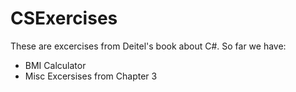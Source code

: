 # CSExercises


These are excercises from Deitel's book about C#.
So far we have:
- BMI Calculator
- Misc Excersises from Chapter 3
